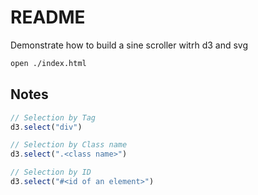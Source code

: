 # README
Demonstrate how to build a sine scroller witrh d3 and svg

```sh
open ./index.html
```


## Notes

```js
// Selection by Tag
d3.select("div")

// Selection by Class name
d3.select(".<class name>")

// Selection by ID
d3.select("#<id of an element>")
```
